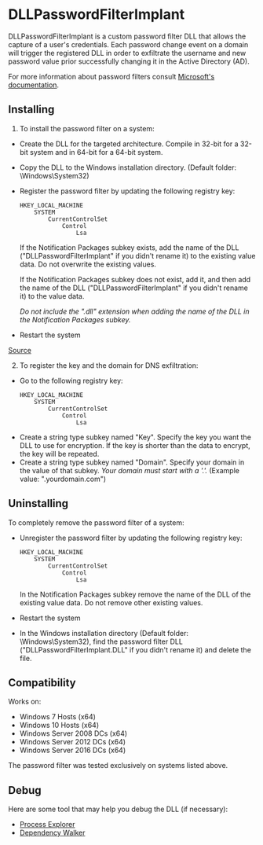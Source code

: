 # DLLPasswordFilterImplant

DLLPasswordFilterImplant is a custom password filter DLL that allows the capture of a user's credentials. Each password change event on a domain will trigger the registered DLL in order to exfiltrate the username and new password value prior successfully changing it in the Active Directory (AD).

For more information about password filters consult [Microsoft's documentation](https://msdn.microsoft.com/en-us/library/windows/desktop/ms721882(v=vs.85).aspx).


## Installing

1. To install the password filter on a system:
* Create the DLL for the targeted architecture. Compile in 32-bit for a 32-bit system and in 64-bit for a 64-bit system.
* Copy the DLL to the Windows installation directory. (Default folder: \Windows\System32)
* Register the password filter by updating the following registry key:
	```
	HKEY_LOCAL_MACHINE
		SYSTEM
			CurrentControlSet
				Control
					Lsa
	```
	If the Notification Packages subkey exists, add the name of the DLL ("DLLPasswordFilterImplant" if you didn't rename it) to the existing value data. Do not overwrite the existing values.

	If the Notification Packages subkey does not exist, add it, and then add the name of the DLL ("DLLPasswordFilterImplant" if you didn't rename it) to the value data.
	
	*Do not include the ".dll" extension when adding the name of the DLL in the Notification Packages subkey.*
	
* Restart the system
	
	
[Source](https://msdn.microsoft.com/en-us/library/windows/desktop/ms721766(v=vs.85).aspx)
	
	
2. To register the key and the domain for DNS exfiltration:
* Go to the following registry key:
	```
	HKEY_LOCAL_MACHINE
		SYSTEM
			CurrentControlSet
				Control
					Lsa
	```
* Create a string type subkey named "Key". Specify the key you want the DLL to use for encryption. If the key is shorter than the data to encrypt, the key will be repeated.
* Create a string type subkey named "Domain". Specify your domain in the value of that subkey. *Your domain must start with a '.'.* (Example value: ".yourdomain.com")
	
	
## Uninstalling

To completely remove the password filter of a system:
* Unregister the password filter by updating the following registry key:
	```
	HKEY_LOCAL_MACHINE
		SYSTEM
			CurrentControlSet
				Control
					Lsa
	```
	In the Notification Packages subkey remove the name of the DLL of the existing value data. Do not remove other existing values.

* Restart the system
* In the Windows installation directory (Default folder: \Windows\System32), find the password filter DLL ("DLLPasswordFilterImplant.DLL" if you didn't rename it) and delete the file.


## Compatibility

Works on:
* Windows 7 Hosts (x64)
* Windows 10 Hosts (x64)
* Windows Server 2008 DCs (x64)
* Windows Server 2012 DCs (x64)
* Windows Server 2016 DCs (x64)


The password filter was tested exclusively on systems listed above.


## Debug

Here are some tool that may help you debug the DLL (if necessary):
* [Process Explorer](https://docs.microsoft.com/en-us/sysinternals/downloads/process-explorer)
* [Dependency Walker](http://www.dependencywalker.com/)